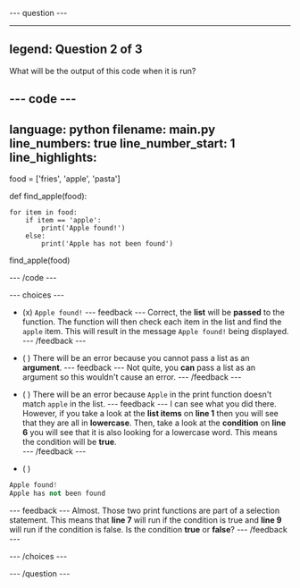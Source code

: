 
--- question ---

---
legend: Question 2 of 3
---

What will be the output of this code when it is run?

--- code ---
---
language: python
filename: main.py
line_numbers: true
line_number_start: 1
line_highlights: 
---
food = ['fries', 'apple', 'pasta']

def find_apple(food):
    
    for item in food:
        if item == 'apple':
            print('Apple found!')
        else:
            print('Apple has not been found')

find_apple(food)

--- /code ---

--- choices ---

- (x) 
`Apple found!`
  --- feedback ---
Correct, the **list** will be **passed** to the function. The function will then check each item in the list and find the `apple` item. This will result in the message `Apple found!` being displayed. 
  --- /feedback ---

- ( ) 
There will be an error because you cannot pass a list as an **argument**.
  --- feedback ---
Not quite, you **can** pass a list as an argument so this wouldn't cause an error. 
  --- /feedback ---

- ( ) 
There will be an error because `Apple` in the print function doesn't match `apple` in the list. 
  --- feedback ---
I can see what you did there. However, if you take a look at the **list items** on **line 1** then you will see that they are all in **lowercase**. Then, take a look at the **condition** on **line 6** you will see that it is also looking for a lowercase word. This means the condition will be **true**.  
  --- /feedback ---

- ( ) 
```python
Apple found!
Apple has not been found
```
  --- feedback ---
Almost. Those two print functions are part of a selection statement. This means that **line 7** will run if the condition is true and **line 9** will run if the condition is false. Is the condition **true** or **false**?
  --- /feedback ---

--- /choices ---

--- /question ---
